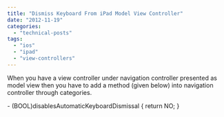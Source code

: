 ```yaml
---
title: "Dismiss Keyboard From iPad Model View Controller"
date: "2012-11-19"
categories: 
  - "technical-posts"
tags: 
  - "ios"
  - "ipad"
  - "view-controllers"
---
```


When you have a view controller under navigation controller presented as model view then you have to add a method (given below) into navigation controller through categories.

\- (BOOL)disablesAutomaticKeyboardDismissal {
    return NO;
  }
